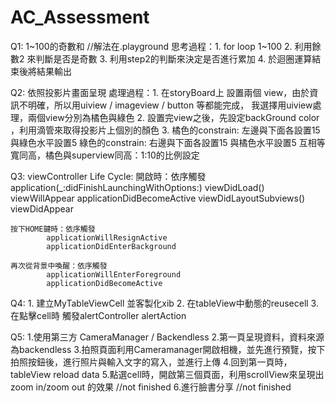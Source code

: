 # AC_Assessment
Q1: 1~100的奇數和 //解法在.playground
    思考過程：1. for loop 1~100
              2. 利用餘數2 來判斷是否是奇數
              3. 利用step2的判斷來決定是否進行累加
              4. 於迴圈運算結束後將結果輸出
              
Q2: 依照投影片畫面呈現
    處理過程：1. 在storyBoard上 設置兩個 view，由於資訊不明確，所以用uiview / imageview / button 等都能完成，
                 我選擇用uiview處理，兩個view分別為橘色與綠色
              2. 設置完view之後，先設定backGround color ，利用滴管來取得投影片上個別的顏色
              3. 橘色的constrain: 左邊與下面各設置15 與綠色水平設置5
                 綠色的constrain: 右邊與下面各設置15 與橘色水平設置5
                 互相等寬同高，橘色與superview同高：1:10的比例設定
                 
Q3: viewController Life Cycle:
    開啟時：依序觸發
            application(_:didFinishLaunchingWithOptions:)
            viewDidLoad()
            viewWillAppear
            applicationDidBecomeActive
            viewDidLayoutSubviews()
            viewDidAppear
            
    按下HOME鍵時：依序觸發
            applicationWillResignActive
            applicationDidEnterBackground
            
    再次從背景中喚醒：依序觸發
            applicationWillEnterForeground
            applicationDidBecomeActive

Q4: 1. 建立MyTableViewCell 並客製化xib
    2. 在tableView中動態的reusecell
    3. 在點擊cell時 觸發alertController alertAction
    
    
Q5: 1.使用第三方 CameraManager / Backendless
    2.第一頁呈現資料，資料來源為backendless
    3.拍照頁面利用Cameramanager開啟相機，並先進行預覽，按下拍照按鈕後，進行照片與輸入文字的寫入，並進行上傳
    4.回到第一頁時，tableView reload data 
    5.點選cell時，開啟第三個頁面，利用scrollView來呈現出zoom in/zoom out 的效果 //not finished
    6.進行臉書分享 //not finished
